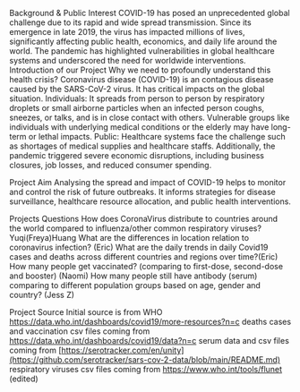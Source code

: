 Background & Public Interest
COVID-19 has posed an unprecedented global challenge due to its rapid and wide spread transmission. Since its emergence in late 2019, the virus has impacted millions of lives, significantly affecting public health, economics, and daily life around the world. The pandemic has highlighted vulnerabilities in global healthcare systems and underscored the need for worldwide interventions.
Introduction of our Project
Why we need to profoundly understand this health crisis?
Coronavirus disease (COVID-19) is an contagious disease caused by the SARS-CoV-2 virus. It has critical impacts on the global situation.
Individuals: It spreads from person to person by respiratory droplets or small airborne particles when an infected person coughs, sneezes, or talks, and is in close contact with others. Vulnerable groups like individuals with underlying medical conditions or the elderly may have long-term or lethal impacts.
Public: Healthcare systems face the challenge such as shortages of medical supplies and healthcare staffs. Additionally, the pandemic triggered severe economic disruptions, including business closures, job losses, and reduced consumer spending.

Project Aim
Analysing the spread and impact of COVID-19 helps to monitor and control the risk of future outbreaks. It informs strategies for disease surveillance, healthcare resource allocation, and public health interventions.

Projects Questions
How does CoronaVirus distribute to countries around the world compared to influenza/other common respiratory viruses? Yuqi(Freya)Huang
What are the differences in location relation to coronavirus infection? (Eric)
What are the daily trends in daily Covid19 cases and deaths across different countries and regions over time?(Eric)
How many people get vaccinated? (comparing to first-dose, second-dose and booster) (Naomi)
How many people still have antibody (serum) comparing to different population groups based on age, gender and country? (Jess Z)

Project Source
Initial source is from WHO https://data.who.int/dashboards/covid19/more-resources?n=c
deaths cases and vaccination csv files coming from https://data.who.int/dashboards/covid19/data?n=c
serum data and csv files coming from [https://serotracker.com/en/unity](https://github.com/serotracker/sars-cov-2-data/blob/main/README.md)
respiratory viruses csv files coming from https://www.who.int/tools/flunet (edited) 

